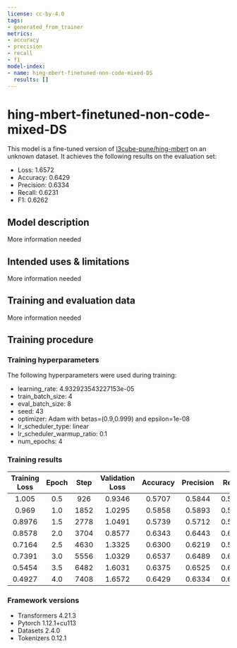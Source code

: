 ```yaml
---
license: cc-by-4.0
tags:
- generated_from_trainer
metrics:
- accuracy
- precision
- recall
- f1
model-index:
- name: hing-mbert-finetuned-non-code-mixed-DS
  results: []
---
```


<!-- This model card has been generated automatically according to the information the Trainer had access to. You
should probably proofread and complete it, then remove this comment. -->

# hing-mbert-finetuned-non-code-mixed-DS

This model is a fine-tuned version of [l3cube-pune/hing-mbert](https://huggingface.co/l3cube-pune/hing-mbert) on an unknown dataset.
It achieves the following results on the evaluation set:
- Loss: 1.6572
- Accuracy: 0.6429
- Precision: 0.6334
- Recall: 0.6231
- F1: 0.6262

## Model description

More information needed

## Intended uses & limitations

More information needed

## Training and evaluation data

More information needed

## Training procedure

### Training hyperparameters

The following hyperparameters were used during training:
- learning_rate: 4.932923543227153e-05
- train_batch_size: 4
- eval_batch_size: 8
- seed: 43
- optimizer: Adam with betas=(0.9,0.999) and epsilon=1e-08
- lr_scheduler_type: linear
- lr_scheduler_warmup_ratio: 0.1
- num_epochs: 4

### Training results

| Training Loss | Epoch | Step | Validation Loss | Accuracy | Precision | Recall | F1     |
|:-------------:|:-----:|:----:|:---------------:|:--------:|:---------:|:------:|:------:|
| 1.005         | 0.5   | 926  | 0.9346          | 0.5707   | 0.5844    | 0.5274 | 0.5108 |
| 0.969         | 1.0   | 1852 | 1.0295          | 0.5858   | 0.5893    | 0.5685 | 0.5455 |
| 0.8976        | 1.5   | 2778 | 1.0491          | 0.5739   | 0.5712    | 0.5295 | 0.5152 |
| 0.8578        | 2.0   | 3704 | 0.8577          | 0.6343   | 0.6443    | 0.6379 | 0.6318 |
| 0.7164        | 2.5   | 4630 | 1.3325          | 0.6300   | 0.6219    | 0.5932 | 0.5939 |
| 0.7391        | 3.0   | 5556 | 1.0329          | 0.6537   | 0.6489    | 0.6519 | 0.6467 |
| 0.5454        | 3.5   | 6482 | 1.6031          | 0.6375   | 0.6525    | 0.6188 | 0.6218 |
| 0.4927        | 4.0   | 7408 | 1.6572          | 0.6429   | 0.6334    | 0.6231 | 0.6262 |


### Framework versions

- Transformers 4.21.3
- Pytorch 1.12.1+cu113
- Datasets 2.4.0
- Tokenizers 0.12.1
